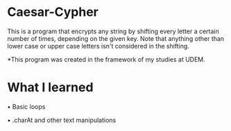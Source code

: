# Caesar-Cypher

  This is a program that encrypts any string by shifting every letter a certain number of times, depending on the given key. Note that       anything other than lower case or upper case letters isn't considered in the shifting.  

  *This program was created in the framework of my studies at UDEM.

# What I learned 

  • Basic loops 

  • .charAt and other text manipulations
